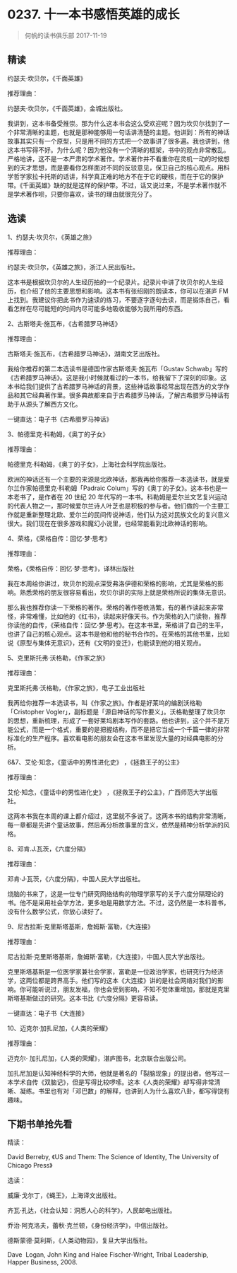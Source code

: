 # 0237. 十一本书感悟英雄的成长
> 何帆的读书俱乐部
2017-11-19

## 精读

约瑟夫·坎贝尔，《千面英雄》

推荐理由：

约瑟夫·坎贝尔，《千面英雄》，金城出版社。

我讲到，这本书备受推崇。那为什么这本书会这么受欢迎呢？因为坎贝尔找到了一个非常清晰的主题，也就是那种能够用一句话讲清楚的主题。他讲到：所有的神话故事其实只有一个原型，只是用不同的方式把一个故事讲了很多遍。我也讲到，他这本书写得不好。为什么呢？因为他没有一个清晰的框架，书中的观点非常散乱。严格地讲，这不是一本严肃的学术著作。学术著作并不看重你在灵机一动的时候想到的天才思想，而是要看你怎样面对不同的反驳意见，保卫自己的核心观点。用科学哲学家拉卡托斯的话讲，科学真正难的地方不在于它的硬核，而在于它的保护带。《千面英雄》缺的就是这样的保护带。不过，话又说过来，不是学术著作就不是学术著作呗，只要你喜欢，读书的理由就很充分了。

## 选读

1、约瑟夫·坎贝尔，《英雄之旅》

推荐理由：

约瑟夫·坎贝尔，《英雄之旅》，浙江人民出版社。

这本书是根据坎贝尔的人生经历拍的一个纪录片。纪录片中讲了坎贝尔的人生经历，也介绍了他的主要思想和影响。这本书有张绍刚的朗读本，你可以在湛庐 FM 上找到。我建议你把此书作为速读的练习，不要逐字逐句去读，而是锻炼自己，看看怎样在尽可能短的时间内尽可能多地吸收能够为我所用的东西。

2、古斯塔夫·施瓦布，《古希腊罗马神话》

推荐理由：

古斯塔夫·施瓦布，《古希腊罗马神话》，湖南文艺出版社。

我给你推荐的第二本选读书是德国作家古斯塔夫·施瓦布「Gustav Schwab」写的《古希腊罗马神话》。这是我小时候就看过的一本书，给我留下了深刻的印象。这本书给我们提供了古希腊罗马神话的背景，这些神话故事经常出现在西方的文学作品和其它经典著作里。很多典故都来自于古希腊罗马神话，了解古希腊罗马神话有助于从源头了解西方文化。

一键直达：电子书《古希腊罗马神话》

3、帕德里克·科勒姆，《奥丁的子女》

推荐理由：

帕德里克·科勒姆，《奥丁的子女》，上海社会科学院出版社。

欧洲的神话还有一个主要的来源是北欧神话，那我再给你推荐一本选读书，就是爱尔兰作家帕德里克·科勒姆「Padraic Colum」写的《奥丁的子女》。这本书也是一本老书了，是作者在 20 世纪 20 年代写的一本书。科勒姆是爱尔兰文艺复兴运动的代表人物之一，那时候爱尔兰诗人叶芝也是积极的参与者。他们做的一个主要工作就是重新整理北欧、爱尔兰的民间传说神话，他们认为这对民族文化的复兴意义很大。我们现在在很多游戏和魔幻小说里，也经常能看到北欧神话的影响。

4、荣格，《荣格自传：回忆·梦·思考》

推荐理由：

荣格，《荣格自传：回忆·梦·思考》，译林出版社

我在本周给你讲过，坎贝尔的观点深受弗洛伊德和荣格的影响，尤其是荣格的影响。熟悉荣格的朋友很容易看出，坎贝尔讲的实际上就是荣格所说的集体无意识。

那么我也推荐你读一下荣格的著作。荣格的著作卷帙浩繁，有的著作读起来非常怪，非常难懂，比如他的《红书》，读起来好像天书。作为荣格的入门读物，推荐你读他的自传，《荣格自传：回忆·梦·思考》。在这本书里，荣格讲了自己的生平，也讲了自己的核心观点。这本书是他和他的秘书合作的。在荣格的其他书里，比如说《原型与集体无意识》，还有《文明的变迁》，也能读到他的相关观点。

5、克里斯托弗·沃格勒，《作家之旅》

推荐理由：

克里斯托弗·沃格勒，《作家之旅》，电子工业出版社

我再给你推荐一本选读书，叫《作家之旅》。作者是好莱坞的编剧沃格勒「Cristopher Vogler」，副标题是「源自神话的写作要义」。沃格勒整理了坎贝尔的思想，重新梳理，形成了一套好莱坞剧本写作的套路。他也讲到，这个并不是万能公式，而是一个格式，重要的是把握结构，而不是把它当成一个千篇一律的非常标准化的生产程序。喜欢看电影的朋友会在这本书里发现大量的对经典电影的分析。

6&7、艾伦·知念，《童话中的男性进化史》 ，《拯救王子的公主》

推荐理由：

艾伦·知念，《童话中的男性进化史》 ，《拯救王子的公主》，广西师范大学出版社。

这两本书我在本周的课上都介绍过，这里就不多说了。这两本书的结构非常清晰，每一章都是先讲个童话故事，然后再分析故事里的含义，依然是精神分析学派的风格。

8、邓肯.J.瓦茨，《六度分隔》

推荐理由：

邓肯·J·瓦茨，《六度分隔》，中国人民大学出版社。

烧脑的书来了，这是一位专门研究网络结构的物理学家写的关于六度分隔理论的书。他不是采用社会学方法，更多地是用数学方法。不过，这仍然是一本科普书，没有什么数学公式，你放心读好了。

9、尼古拉斯·克里斯塔基斯，詹姆斯·富勒，《大连接》

推荐理由：

尼古拉斯·克里斯塔基斯，詹姆斯·富勒，《大连接》，中国人民大学出版社。

克里斯塔基斯是一位医学家兼社会学家，富勒是一位政治学家，也研究行为经济学，这两位都是跨界高手。他们写的这本《大连接》讲的是社会网络对我们的影响。你可能听说过，朋友发福，你也会受到影响，不知不觉体重增加，那就是克里斯塔基斯做过的研究。这本书比《六度分隔》更容易读。

一键直达：电子书《大连接》

10、迈克尔·加扎尼加，《人类的荣耀》

推荐理由：

迈克尔· 加扎尼加，《人类的荣耀》，湛庐图书，北京联合出版公司。

加扎尼加是认知神经科学的大师，他就是著名的「裂脑现象」的提出者。他写过一本学术自传《双脑记》，但是写得比较啰嗦。这本《人类的荣耀》却写得非常清晰、凝练。书里也有对「邓巴数」的解释，也讲到人为什么喜欢八卦，都写得饶有趣味。

## 下期书单抢先看

精读：

David Berreby, 《US and Them: The Science of Identity, The University of Chicago Press》

选读：

威廉·戈尔丁，《蝇王》，上海译文出版社。

齐瓦·孔达，《社会认知：洞悉人心的科学》，人民邮电出版社。

乔治·阿克洛夫，蕾秋·克兰顿，《身份经济学》，中信出版社。

德斯蒙德·莫利斯，《人类动物园》，复旦大学出版社。

Dave  Logan, John King and Halee Fischer-Wright, Tribal Leadership, Happer Business, 2008.

